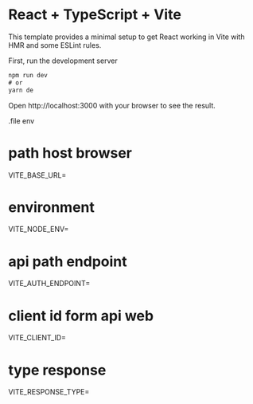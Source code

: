 # React + TypeScript + Vite

This template provides a minimal setup to get React working in Vite with HMR and some ESLint rules.

First, run the development server
```js
npm run dev
# or
yarn de
```
Open http://localhost:3000 with your browser to see the result.

.file env 
# path host browser
VITE_BASE_URL=
# environment
VITE_NODE_ENV=
# api path endpoint
VITE_AUTH_ENDPOINT=
# client id form api web
VITE_CLIENT_ID= 
# type response
VITE_RESPONSE_TYPE= 
